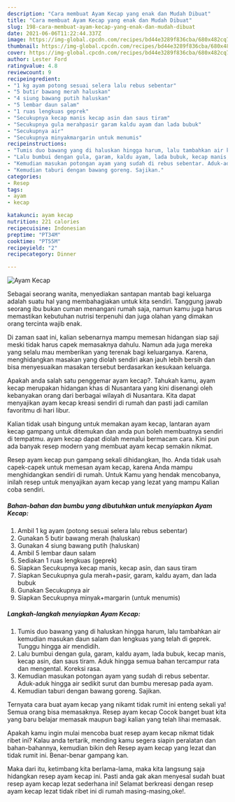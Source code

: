 ```yaml
---
description: "Cara membuat Ayam Kecap yang enak dan Mudah Dibuat"
title: "Cara membuat Ayam Kecap yang enak dan Mudah Dibuat"
slug: 198-cara-membuat-ayam-kecap-yang-enak-dan-mudah-dibuat
date: 2021-06-06T11:22:44.337Z
image: https://img-global.cpcdn.com/recipes/bd44e3289f836cba/680x482cq70/ayam-kecap-foto-resep-utama.jpg
thumbnail: https://img-global.cpcdn.com/recipes/bd44e3289f836cba/680x482cq70/ayam-kecap-foto-resep-utama.jpg
cover: https://img-global.cpcdn.com/recipes/bd44e3289f836cba/680x482cq70/ayam-kecap-foto-resep-utama.jpg
author: Lester Ford
ratingvalue: 4.8
reviewcount: 9
recipeingredient:
- "1 kg ayam potong sesuai selera lalu rebus sebentar"
- "5 butir bawang merah haluskan"
- "4 siung bawang putih haluskan"
- "5 lembar daun salam"
- "1 ruas lengkuas geprek"
- "Secukupnya kecap manis kecap asin dan saus tiram"
- "Secukupnya gula merahpasir garam kaldu ayam dan lada bubuk"
- "Secukupnya air"
- "Secukupnya minyakmargarin untuk menumis"
recipeinstructions:
- "Tumis duo bawang yang di haluskan hingga harum, lalu tambahkan air kemudian masukan daun salam dan lengkuas yang telah di geprek. Tunggu hingga air mendidih."
- "Lalu bumbui dengan gula, garam, kaldu ayam, lada bubuk, kecap manis, kecap asin, dan saus tiram. Aduk hingga semua bahan tercampur rata dan mengental. Koreksi rasa."
- "Kemudian masukan potongan ayam yang sudah di rebus sebentar. Aduk-aduk hingga air sedikit surut dan bumbu meresap pada ayam."
- "Kemudian taburi dengan bawang goreng. Sajikan."
categories:
- Resep
tags:
- ayam
- kecap

katakunci: ayam kecap 
nutrition: 221 calories
recipecuisine: Indonesian
preptime: "PT34M"
cooktime: "PT55M"
recipeyield: "2"
recipecategory: Dinner

---
```



![Ayam Kecap](https://img-global.cpcdn.com/recipes/bd44e3289f836cba/680x482cq70/ayam-kecap-foto-resep-utama.jpg)

Sebagai seorang wanita, menyediakan santapan mantab bagi keluarga adalah suatu hal yang membahagiakan untuk kita sendiri. Tanggung jawab seorang ibu bukan cuman menangani rumah saja, namun kamu juga harus memastikan kebutuhan nutrisi terpenuhi dan juga olahan yang dimakan orang tercinta wajib enak.

Di zaman  saat ini, kalian sebenarnya mampu memesan hidangan siap saji meski tidak harus capek memasaknya dahulu. Namun ada juga mereka yang selalu mau memberikan yang terenak bagi keluarganya. Karena, menghidangkan masakan yang diolah sendiri akan jauh lebih bersih dan bisa menyesuaikan masakan tersebut berdasarkan kesukaan keluarga. 



Apakah anda salah satu penggemar ayam kecap?. Tahukah kamu, ayam kecap merupakan hidangan khas di Nusantara yang kini disenangi oleh kebanyakan orang dari berbagai wilayah di Nusantara. Kita dapat menyajikan ayam kecap kreasi sendiri di rumah dan pasti jadi camilan favoritmu di hari libur.

Kalian tidak usah bingung untuk memakan ayam kecap, lantaran ayam kecap gampang untuk ditemukan dan anda pun boleh membuatnya sendiri di tempatmu. ayam kecap dapat diolah memalui bermacam cara. Kini pun ada banyak resep modern yang membuat ayam kecap semakin nikmat.

Resep ayam kecap pun gampang sekali dihidangkan, lho. Anda tidak usah capek-capek untuk memesan ayam kecap, karena Anda mampu menghidangkan sendiri di rumah. Untuk Kamu yang hendak mencobanya, inilah resep untuk menyajikan ayam kecap yang lezat yang mampu Kalian coba sendiri.

<!--inarticleads1-->

##### Bahan-bahan dan bumbu yang dibutuhkan untuk menyiapkan Ayam Kecap:

1. Ambil 1 kg ayam (potong sesuai selera lalu rebus sebentar)
1. Gunakan 5 butir bawang merah (haluskan)
1. Gunakan 4 siung bawang putih (haluskan)
1. Ambil 5 lembar daun salam
1. Sediakan 1 ruas lengkuas (geprek)
1. Siapkan Secukupnya kecap manis, kecap asin, dan saus tiram
1. Siapkan Secukupnya gula merah+pasir, garam, kaldu ayam, dan lada bubuk
1. Gunakan Secukupnya air
1. Siapkan Secukupnya minyak+margarin (untuk menumis)




<!--inarticleads2-->

##### Langkah-langkah menyiapkan Ayam Kecap:

1. Tumis duo bawang yang di haluskan hingga harum, lalu tambahkan air kemudian masukan daun salam dan lengkuas yang telah di geprek. Tunggu hingga air mendidih.
1. Lalu bumbui dengan gula, garam, kaldu ayam, lada bubuk, kecap manis, kecap asin, dan saus tiram. Aduk hingga semua bahan tercampur rata dan mengental. Koreksi rasa.
1. Kemudian masukan potongan ayam yang sudah di rebus sebentar. Aduk-aduk hingga air sedikit surut dan bumbu meresap pada ayam.
1. Kemudian taburi dengan bawang goreng. Sajikan.




Ternyata cara buat ayam kecap yang nikamt tidak rumit ini enteng sekali ya! Semua orang bisa memasaknya. Resep ayam kecap Cocok banget buat kita yang baru belajar memasak maupun bagi kalian yang telah lihai memasak.

Apakah kamu ingin mulai mencoba buat resep ayam kecap nikmat tidak ribet ini? Kalau anda tertarik, mending kamu segera siapin peralatan dan bahan-bahannya, kemudian bikin deh Resep ayam kecap yang lezat dan tidak rumit ini. Benar-benar gampang kan. 

Maka dari itu, ketimbang kita berlama-lama, maka kita langsung saja hidangkan resep ayam kecap ini. Pasti anda gak akan menyesal sudah buat resep ayam kecap lezat sederhana ini! Selamat berkreasi dengan resep ayam kecap lezat tidak ribet ini di rumah masing-masing,oke!.

